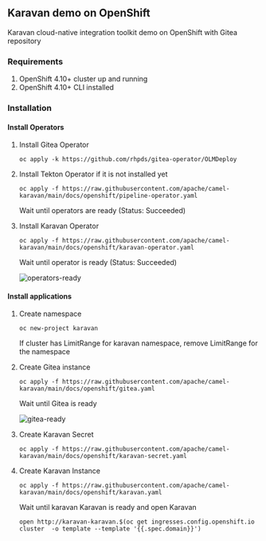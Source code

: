 ## Karavan demo on OpenShift

Karavan cloud-native integration toolkit demo on OpenShift with Gitea repository

### Requirements
1. OpenShift 4.10+ cluster up and running
2. OpenShift 4.10+ CLI installed

### Installation

#### Install Operators
1. Install Gitea Operator
    ```
    oc apply -k https://github.com/rhpds/gitea-operator/OLMDeploy
    ```
2. Install Tekton Operator if it is not installed yet
    ```
    oc apply -f https://raw.githubusercontent.com/apache/camel-karavan/main/docs/openshift/pipeline-operator.yaml
    ```
    
    Wait until operators are ready (Status: Succeeded)
    
3. Install Karavan Operator
    ```
    oc apply -f https://raw.githubusercontent.com/apache/camel-karavan/main/docs/openshift/karavan-operator.yaml
    ```
    Wait until operator is ready (Status: Succeeded)

    ![operators-ready](../images/operators-ready.png)

#### Install applications
1. Create namespace
    ```
    oc new-project karavan
    ```
    If cluster has LimitRange for karavan namespace, remove LimitRange for the namespace
    
2. Create Gitea instance
    ```
    oc apply -f https://raw.githubusercontent.com/apache/camel-karavan/main/docs/openshift/gitea.yaml
    ```

    Wait until Gitea is ready

    ![gitea-ready](../images/gitea-ready.png)

3. Create Karavan Secret
    ```
    oc apply -f https://raw.githubusercontent.com/apache/camel-karavan/main/docs/openshift/karavan-secret.yaml
    ```
4. Create Karavan Instance

    ```
    oc apply -f https://raw.githubusercontent.com/apache/camel-karavan/main/docs/openshift/karavan.yaml
    ```

    Wait until karavan Karavan is ready and open Karavan
    ```
    open http://karavan-karavan.$(oc get ingresses.config.openshift.io cluster  -o template --template '{{.spec.domain}}') 
    ```
